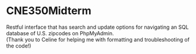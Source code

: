 # CNE350Midterm
<p>Restful interface that has search and update options for navigating an SQL database of U.S. zipcodes on PhpMyAdmin. <br>(Thank you to Celine for helping me with formatting and troubleshooting of the code!)</p>
